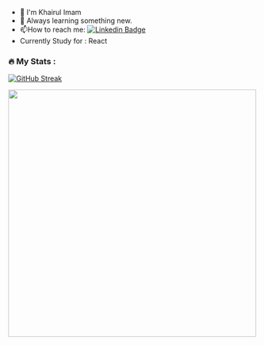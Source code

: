 

- :wave: I'm Khairul Imam
- :seedling: Always learning something new.
- :mailbox:How to reach me: [![Linkedin Badge](https://img.shields.io/badge/-khairulkrhacx-blue?style=flat&logo=Linkedin&logoColor=white)](https://www.linkedin.com/in/khairul-imam-703849192/)
- Currently Study for : React

### :fire: My Stats :
[![GitHub Streak](http://github-readme-streak-stats.herokuapp.com?user=khairulkrhacx&theme=dark&background=000000)](https://git.io/streak-stats)

<div id="header">
  <img src="https://thumbs.gfycat.com/AcceptableGreedyDutchsmoushond-size_restricted.gif" width="500"/>
</div>

